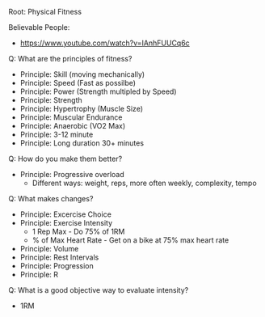Root: Physical Fitness

Believable People:

- https://www.youtube.com/watch?v=IAnhFUUCq6c

Q: What are the principles of fitness?

- Principle: Skill (moving mechanically)
- Principle: Speed (Fast as possilbe)
- Principle: Power (Strength multipled by Speed)
- Principle: Strength
- Principle: Hypertrophy (Muscle Size)
- Principle: Muscular Endurance
- Principle: Anaerobic (VO2 Max)
- Principle: 3-12 minute
- Principle: Long duration 30+ minutes

Q: How do you make them better?

- Principle: Progressive overload
  - Different ways: weight, reps, more often weekly, complexity, tempo

Q: What makes changes?

- Principle: Excercise Choice
- Principle: Exercise Intensity
  - 1 Rep Max - Do 75% of 1RM
  - % of Max Heart Rate - Get on a bike at 75% max heart rate
- Principle: Volume
- Principle: Rest Intervals
- Principle: Progression
- Principle: R

Q: What is a good objective way to evaluate intensity?

- 1RM

